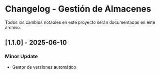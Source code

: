 # Changelog - Gestión de Almacenes

Todos los cambios notables en este proyecto serán documentados en este archivo.


## [1.1.0] - 2025-06-10

### Minor Update
- Gestor de versiones automático
